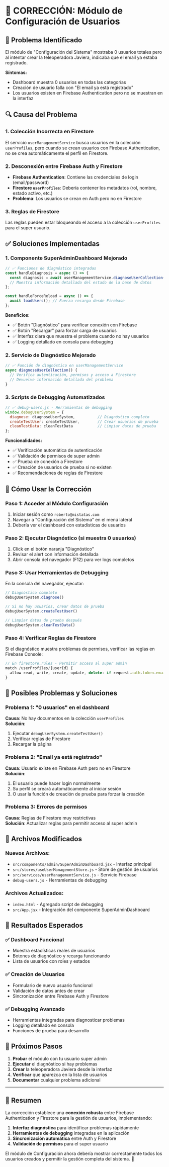 # 🔧 CORRECCIÓN: Módulo de Configuración de Usuarios

## 🎯 **Problema Identificado**

El módulo de "Configuración del Sistema" mostraba 0 usuarios totales pero al intentar crear la teleoperadora Javiera, indicaba que el email ya estaba registrado.

**Síntomas:**
- Dashboard muestra 0 usuarios en todas las categorías
- Creación de usuario falla con "El email ya está registrado" 
- Los usuarios existen en Firebase Authentication pero no se muestran en la interfaz

## 🔍 **Causa del Problema**

### 1. **Colección Incorrecta en Firestore**
El servicio `userManagementService` busca usuarios en la colección `userProfiles`, pero cuando se crean usuarios con Firebase Authentication, no se crea automáticamente el perfil en Firestore.

### 2. **Desconexión entre Firebase Auth y Firestore**
- **Firebase Authentication**: Contiene las credenciales de login (email/password)
- **Firestore `userProfiles`**: Debería contener los metadatos (rol, nombre, estado activo, etc.)
- **Problema**: Los usuarios se crean en Auth pero no en Firestore

### 3. **Reglas de Firestore**
Las reglas pueden estar bloqueando el acceso a la colección `userProfiles` para el super usuario.

## ✅ **Soluciones Implementadas**

### 1. **Componente SuperAdminDashboard Mejorado**
```jsx
// ✅ Funciones de diagnóstico integradas
const handleDiagnosis = async () => {
  const diagnosis = await userManagementService.diagnoseUserCollection();
  // Muestra información detallada del estado de la base de datos
};

const handleForceReload = async () => {
  await loadUsers(); // Fuerza recarga desde Firebase
};
```

**Beneficios:**
- ✅ Botón "Diagnóstico" para verificar conexión con Firebase
- ✅ Botón "Recargar" para forzar carga de usuarios
- ✅ Interfaz clara que muestra el problema cuando no hay usuarios
- ✅ Logging detallado en consola para debugging

### 2. **Servicio de Diagnóstico Mejorado**
```javascript
// ✅ Función de diagnóstico en userManagementService
async diagnoseUserCollection() {
  // Verifica autenticación, permisos y acceso a Firestore
  // Devuelve información detallada del problema
}
```

### 3. **Scripts de Debugging Automatizados**
```javascript
// ✅ debug-users.js - Herramientas de debugging
window.debugUserSystem = {
  diagnose: diagnoseUserSystem,          // Diagnóstico completo
  createTestUser: createTestUser,        // Crear usuarios de prueba
  cleanTestData: cleanTestData           // Limpiar datos de prueba
};
```

**Funcionalidades:**
- ✅ Verificación automática de autenticación
- ✅ Validación de permisos de super admin
- ✅ Prueba de conexión a Firestore
- ✅ Creación de usuarios de prueba si no existen
- ✅ Recomendaciones de reglas de Firestore

## 🚀 **Cómo Usar la Corrección**

### **Paso 1: Acceder al Módulo Configuración**
1. Iniciar sesión como `roberto@mistatas.com`
2. Navegar a "Configuración del Sistema" en el menú lateral
3. Debería ver el dashboard con estadísticas de usuarios

### **Paso 2: Ejecutar Diagnóstico (si muestra 0 usuarios)**
1. Click en el botón naranja "Diagnóstico"
2. Revisar el alert con información detallada
3. Abrir consola del navegador (F12) para ver logs completos

### **Paso 3: Usar Herramientas de Debugging**
En la consola del navegador, ejecutar:
```javascript
// Diagnóstico completo
debugUserSystem.diagnose()

// Si no hay usuarios, crear datos de prueba
debugUserSystem.createTestUser()

// Limpiar datos de prueba después
debugUserSystem.cleanTestData()
```

### **Paso 4: Verificar Reglas de Firestore**
Si el diagnóstico muestra problemas de permisos, verificar las reglas en Firebase Console:

```javascript
// En firestore.rules - Permitir acceso al super admin
match /userProfiles/{userId} {
  allow read, write, create, update, delete: if request.auth.token.email == 'roberto@mistatas.com';
}
```

## 🔧 **Posibles Problemas y Soluciones**

### **Problema 1: "0 usuarios" en el dashboard**
**Causa**: No hay documentos en la colección `userProfiles`  
**Solución**: 
1. Ejecutar `debugUserSystem.createTestUser()`
2. Verificar reglas de Firestore
3. Recargar la página

### **Problema 2: "Email ya está registrado"**
**Causa**: Usuario existe en Firebase Auth pero no en Firestore  
**Solución**:
1. El usuario puede hacer login normalmente
2. Su perfil se creará automáticamente al iniciar sesión
3. O usar la función de creación de prueba para forzar la creación

### **Problema 3: Errores de permisos**
**Causa**: Reglas de Firestore muy restrictivas  
**Solución**: Actualizar reglas para permitir acceso al super admin

## 📁 **Archivos Modificados**

### **Nuevos Archivos:**
- `src/components/admin/SuperAdminDashboard.jsx` - Interfaz principal
- `src/stores/useUserManagementStore.js` - Store de gestión de usuarios  
- `src/services/userManagementService.js` - Servicio Firebase
- `debug-users.js` - Herramientas de debugging

### **Archivos Actualizados:**
- `index.html` - Agregado script de debugging
- `src/App.jsx` - Integración del componente SuperAdminDashboard

## 🎯 **Resultados Esperados**

### ✅ **Dashboard Funcional**
- Muestra estadísticas reales de usuarios
- Botones de diagnóstico y recarga funcionando
- Lista de usuarios con roles y estados

### ✅ **Creación de Usuarios**
- Formulario de nuevo usuario funcional
- Validación de datos antes de crear
- Sincronización entre Firebase Auth y Firestore

### ✅ **Debugging Avanzado**
- Herramientas integradas para diagnosticar problemas
- Logging detallado en consola
- Funciones de prueba para desarrollo

## 🔄 **Próximos Pasos**

1. **Probar** el módulo con tu usuario super admin
2. **Ejecutar** el diagnóstico si hay problemas
3. **Crear** la teleoperadora Javiera desde la interfaz
4. **Verificar** que aparezca en la lista de usuarios
5. **Documentar** cualquier problema adicional

---

## 📝 **Resumen**

La corrección establece una **conexión robusta** entre Firebase Authentication y Firestore para la gestión de usuarios, implementando:

1. **Interfaz diagnóstica** para identificar problemas rápidamente
2. **Herramientas de debugging** integradas en la aplicación
3. **Sincronización automática** entre Auth y Firestore
4. **Validación de permisos** para el super usuario

El módulo de Configuración ahora debería mostrar correctamente todos los usuarios creados y permitir la gestión completa del sistema. 🚀